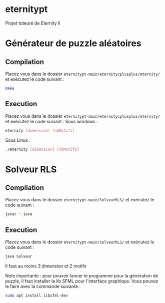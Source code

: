 # eternitypt
Projet tuteuré de Eternity II

# Générateur de puzzle aléatoires
## Compilation
Placez vous dans le dossier `eternitypt-main/eternitycplusplus/eternity/` et exécutez le code suivant :
```bash
make
```

## Execution
Placez vous dans le dossier `eternitypt-main/eternitycplusplus/eternity/` et exécutez le code suivant :
Sous windows : 
```bash
eternity [dimension] [nbMotifs]
```
Sous Linux : 
```bash
./eternity [dimension] [nbMotifs]
```

# Solveur RLS
## Compilation
Placez vous dans le dossier `eternitypt-main/SolveurRLS/` et exécutez le code suivant :
```bash
javac *.java
```


## Execution
Placez vous dans le dossier `eternitypt-main/SolveurRLS/` et exécutez le code suivant :
```bash
java Solveur
```
Il faut au moins 3 dimension et 2 motifs

Note importante : pour pouvoir lancer le programme pour la génération de puzzle, il faut installer la lib SFML pour l'interface graphique.
Vous pouvez le faire avec la commande suivante :
```bash
sudo apt install libsfml-dev
```
